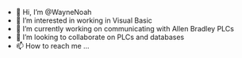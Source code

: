 - 👋 Hi, I’m @WayneNoah
- 👀 I’m interested in working in Visual Basic
- 🌱 I’m currently working on communicating with Allen Bradley PLCs
- 💞️ I’m looking to collaborate on PLCs and databases
- 📫 How to reach me ...

<!---
WayneNoah/WayneNoah is a ✨ special ✨ repository because its `README.md` (this file) appears on your GitHub profile.
You can click the Preview link to take a look at your changes.
--->
